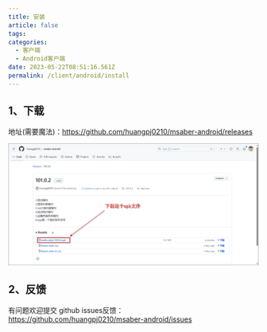 ```yaml
---
title: 安装
article: false
tags:
categories: 
  - 客户端
  - Android客户端
date: 2023-05-22T08:51:16.561Z
permalink: /client/android/install
---
```

## 1、下载

地址(需要魔法)：<https://github.com/huangpj0210/msaber-android/releases>


![img](./images/0101.png)

## 2、反馈

有问题欢迎提交 github issues反馈：<https://github.com/huangpj0210/msaber-android/issues>


